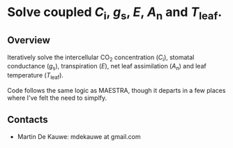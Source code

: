 # Solve coupled *C*<sub>i</sub>, *g*<sub>s</sub>, *E*, *A*<sub>n</sub> and *T*<sub>leaf</sub>.

## Overview ##
Iteratively solve the intercellular CO<sub>2</sub> concentration (*C*<sub>i</sub>), stomatal conductance (*g*<sub>s</sub>), transpiration (*E*), net leaf assimilation (*A*<sub>n</sub>) and leaf temperature (*T*<sub>leaf</sub>).

Code follows the same logic as MAESTRA, though it departs in a few places where I've felt the need to simplfy.

## Contacts
- Martin De Kauwe: mdekauwe at gmail.com
